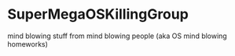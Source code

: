 # SuperMegaOSKillingGroup
mind blowing stuff from mind blowing people (aka OS mind blowing homeworks)
